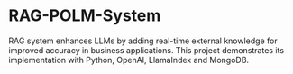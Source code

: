 # RAG-POLM-System
RAG system enhances LLMs by adding real-time external knowledge for improved accuracy in business applications. This project demonstrates its implementation with Python, OpenAI, LlamaIndex and MongoDB.
